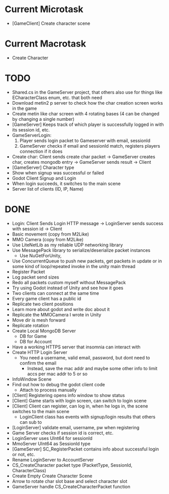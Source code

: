 # Current Microtask
- [GameClient] Create character scene

# Current Macrotask
- Create Character

# TODO
- Shared.cs in the GameServer project, that others also use for things like ECharacterClass enum, etc. that both need
- Download metin2 p server to check how the char creation screen works in the game
- Create metin like char screen with 4 rotating bases (4 can be changed by changing a single number)
- [GameServer] Keeps track of which player is successfully logged in with its session id, etc.
- GameServerLogin: 
    1. Player sends login packet to Gameserver with email, sessionId
    2. GameServer checks if email and sessionId match, registers players connection if it does
- Create char: Client sends create char packet -> GameServer creates char, creates mongodb entry -> GameServer sends result -> Client
- [GameServer] Character type
- Show when signup was successful or failed
- Godot Client Signup and Login
- When login succeeds, it switches to the main scene
- Server list of clients (ID, IP, Name)

# DONE
- Login: Client Sends Login HTTP message -> LoginServer sends success with session id -> Client
- Basic movement (copy from M2Like)
- MMO Camera (copy from M2Like)
- Use LiteNetLib as my reliable UDP networking library
- Use MessagePack library to serialize/deserialize packet instances
    - Use NuGetForUnity, 
- Use ConcurrentQueue to push new packets, get packets in update or in some kind of loop/repeated invoke in the unity main thread
- Register Packet
- Log packet send sizes
- Redo all packets custom myself without MessagePack
- Try using Godot instead of Unity and see how it goes
- Two clients can connect at the same time
- Every game client has a public id
- Replicate two client positions
- Learn more about godot and write doc about it
- Replicate the MMOCamera I wrote in Unity
- Move dir is mesh forward
- Replicate rotation
- Create Local MongoDB Server
    - DB for Game
    - DB for Account
- Have a working HTTPS server that insomnia can interact with
- Create HTTP Login Server
    - You need a username, valid email, password, but dont need to confirm the email
        - Instead, save the mac addr and maybe some other info to limit accs per mac addr to 5 or so
- InfoWindow Scene
- Find out how to debug the godot client code
    - Attach to process manually
- [Client] Registering opens info window to show status
- [Client] Game starts with login screen, can switch to login scene
- [Client] Client can register, can log in, when he logs in, the scene switches to the main scene
    - LoginClient class has events with signup/login results that others can sub to
- [LoginServer] validate email, username, pw when registering
- Game Server checks if session id is correct, etc.
- LoginServer uses UInt64 for sessionId
- MmoServer UInt64 as SessionId type
- [GameServer] SC_RegisterPacket contains info about successful login or not, etc.
- Rename LoginServer to AccountServer
- CS_CreateCharacter packet type (PacketType, SessionId, CharacterClass)
- Create Empty Create Character Scene
- Arrow to rotate char slot base and select character slot
- GameServer handle CS_CreateCharacterPacket function